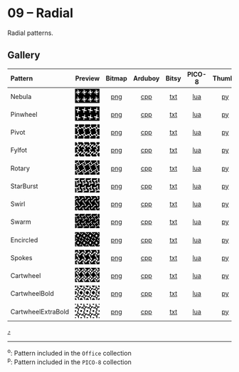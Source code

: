 # 09 – Radial

Radial patterns.

## Gallery

| Pattern | Preview | Bitmap | Arduboy | Bitsy | PICO-8 | Thumby |
| :--- | :---: | :---: | :---: | :---: | :---: | :---: |
| Nebula | <img src="../previews/Nebula.png" width="64" height="32" alt=""> | [png](png/Nebula.png) | [cpp](Radial.h#L12-L23) | [txt](Radial.bitsy.txt#L5-L14) | [lua](radial.p8.lua#L7-L19) | [py](Radial.thumby.py#L5-L16) |
| Pinwheel | <img src="../previews/Pinwheel.png" width="64" height="32" alt=""> | [png](png/Pinwheel.png) | [cpp](Radial.h#L25-L36) | [txt](Radial.bitsy.txt#L16-L25) | [lua](radial.p8.lua#L21-L33) | [py](Radial.thumby.py#L18-L29) |
| Pivot | <img src="../previews/Pivot.png" width="64" height="32" alt=""> | [png](png/Pivot.png) | [cpp](Radial.h#L38-L49) | [txt](Radial.bitsy.txt#L27-L36) | [lua](radial.p8.lua#L35-L47) | [py](Radial.thumby.py#L31-L42) |
| Fylfot | <img src="../previews/Fylfot.png" width="64" height="32" alt=""> | [png](png/Fylfot.png) | [cpp](Radial.h#L51-L62) | [txt](Radial.bitsy.txt#L38-L47) | [lua](radial.p8.lua#L49-L61) | [py](Radial.thumby.py#L44-L55) |
| Rotary | <img src="../previews/Rotary.png" width="64" height="32" alt=""> | [png](png/Rotary.png) | [cpp](Radial.h#L64-L75) | [txt](Radial.bitsy.txt#L49-L58) | [lua](radial.p8.lua#L63-L75) | [py](Radial.thumby.py#L57-L68) |
| StarBurst | <img src="../previews/StarBurst.png" width="64" height="32" alt=""> | [png](png/StarBurst.png) | [cpp](Radial.h#L77-L88) | [txt](Radial.bitsy.txt#L60-L69) | [lua](radial.p8.lua#L77-L89) | [py](Radial.thumby.py#L70-L81) |
| Swirl | <img src="../previews/Swirl.png" width="64" height="32" alt=""> | [png](png/Swirl.png) | [cpp](Radial.h#L90-L101) | [txt](Radial.bitsy.txt#L71-L80) | [lua](radial.p8.lua#L91-L103) | [py](Radial.thumby.py#L83-L94) |
| Swarm | <img src="../previews/Swarm.png" width="64" height="32" alt=""> | [png](png/Swarm.png) | [cpp](Radial.h#L103-L114) | [txt](Radial.bitsy.txt#L82-L91) | [lua](radial.p8.lua#L105-L117) | [py](Radial.thumby.py#L96-L107) |
| Encircled | <img src="../previews/Encircled.png" width="64" height="32" alt=""> | [png](png/Encircled.png) | [cpp](Radial.h#L116-L127) | [txt](Radial.bitsy.txt#L93-L102) | [lua](radial.p8.lua#L119-L131) | [py](Radial.thumby.py#L109-L120) |
| Spokes | <img src="../previews/Spokes.png" width="64" height="32" alt=""> | [png](png/Spokes.png) | [cpp](Radial.h#L129-L140) | [txt](Radial.bitsy.txt#L104-L113) | [lua](radial.p8.lua#L133-L145) | [py](Radial.thumby.py#L122-L133) |
| Cartwheel | <img src="../previews/Cartwheel.png" width="64" height="32" alt=""> | [png](png/Cartwheel.png) | [cpp](Radial.h#L142-L153) | [txt](Radial.bitsy.txt#L115-L124) | [lua](radial.p8.lua#L147-L159) | [py](Radial.thumby.py#L135-L146) |
| CartwheelBold | <img src="../previews/CartwheelBold.png" width="64" height="32" alt=""> | [png](png/CartwheelBold.png) | [cpp](Radial.h#L155-L166) | [txt](Radial.bitsy.txt#L126-L135) | [lua](radial.p8.lua#L161-L173) | [py](Radial.thumby.py#L148-L159) |
| CartwheelExtraBold | <img src="../previews/CartwheelExtraBold.png" width="64" height="32" alt=""> | [png](png/CartwheelExtraBold.png) | [cpp](Radial.h#L168-L179) | [txt](Radial.bitsy.txt#L137-L146) | [lua](radial.p8.lua#L175-L187) | [py](Radial.thumby.py#L161-L172) |

[`⤴`](#gallery)

---

<sup>o</sup>: Pattern included in the `Office` collection  
<sup>p</sup>: Pattern included in the `PICO-8` collection 

<br>
